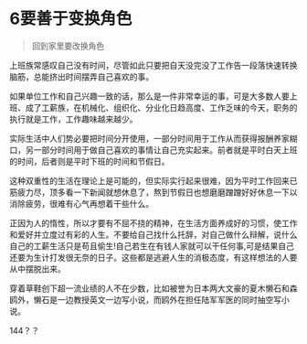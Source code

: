 # 6要善于变换角色

> 回到家里要改换角色

上班族常感叹自己没有时间，尽管如此只要把自天没完没了工作告一段落快速转换脑筋，总能挤出时间摆弄自己喜欢的事。

如果单位工作和自己兴趣一致的话，那么是一件非常幸运的事，可是大多数人要上班、成了工薪族，在机械化、组织化、分业化日趋高度、工作乏味的今天，职务的执行就是工作，工作趣味越来越少。

实际生活中人们势必要把时间分开使用，一部分时间用于工作从而获得报酬养家糊口，另一部分时间用于做自己喜欢的事情让自己充实起来。前者就是平时白天上班的时间，后者则是平时下班的时间和节假日。

这种双重性的生活在理论上是可能的，但实际实行起来很难，因为平时工作回来已筋疲力尽，顶多看一下新闻就想休息了，熬到节假日也想磨磨蹭蹭好好休息一下以消除疲劳，很难有心气再想着干些什么。

正因为人的惰性，所以才要有不屈不挠的精神，在生活方面养成好的习惯，使工作和爱好并立度过有彩的人生。不要给自己找什么托辞，对自己做什么辩解，说什么自己的工薪生活只是苟且偷生!自己若生在有钱人家就可以干任何事,可是结果自己还要为生计打发很无奈的日子。这些都是逃避人生的消极态度，有这样想法的人要从中摆脱出来。

穿着草鞋创下超一流业绩的人不在少数，比如被誉为日本两大文豪的夏木懒石和森鸥外，懒石是一边教授英文一边写小说，而鸥外在担任陆军军医的同时抽空写小说。

144？？
